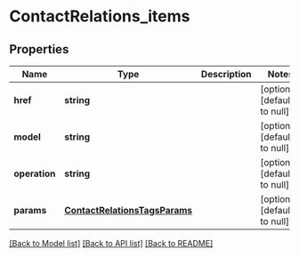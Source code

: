 # ContactRelations_items

## Properties
Name | Type | Description | Notes
------------ | ------------- | ------------- | -------------
**href** | **string** |  | [optional] [default to null]
**model** | **string** |  | [optional] [default to null]
**operation** | **string** |  | [optional] [default to null]
**params** | [**ContactRelationsTagsParams**](ContactRelationsTagsParams.md) |  | [optional] [default to null]

[[Back to Model list]](../README.md#documentation-for-models) [[Back to API list]](../README.md#documentation-for-api-endpoints) [[Back to README]](../README.md)


